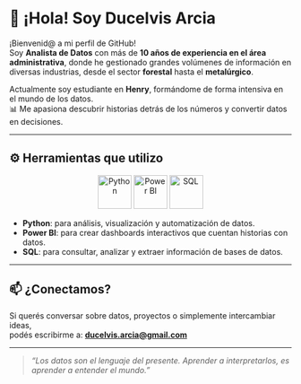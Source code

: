# 👋 ¡Hola! Soy Ducelvis Arcia

¡Bienvenid@ a mi perfil de GitHub!  
Soy **Analista de Datos** con más de **10 años de experiencia en el área administrativa**, donde he gestionado grandes volúmenes de información en diversas industrias, desde el sector **forestal** hasta el **metalúrgico**.

Actualmente soy estudiante en **Henry**, formándome de forma intensiva en el mundo de los datos.  
📊 Me apasiona descubrir historias detrás de los números y convertir datos en decisiones.

---

## ⚙️ Herramientas que utilizo

<p align="center">
  <img src="https://img.icons8.com/color/96/000000/python--v1.png" alt="Python" width="60" height="60"/>
  <img src="https://img.icons8.com/color/96/000000/power-bi.png" alt="Power BI" width="60" height="60"/>
  <img src="https://img.icons8.com/ios-filled/100/000000/sql.png" alt="SQL" width="60" height="60"/>
</p>

- **Python**: para análisis, visualización y automatización de datos.  
- **Power BI**: para crear dashboards interactivos que cuentan historias con datos.  
- **SQL**: para consultar, analizar y extraer información de bases de datos.

---

## 📫 ¿Conectamos?

Si querés conversar sobre datos, proyectos o simplemente intercambiar ideas,  
podés escribirme a: **ducelvis.arcia@gmail.com**

---

> _“Los datos son el lenguaje del presente. Aprender a interpretarlos, es aprender a entender el mundo.”_
